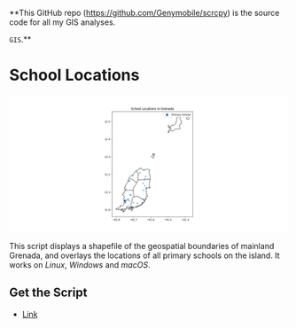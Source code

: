 **This GitHub repo (<https://github.com/Genymobile/scrcpy>) is the source code for all my GIS analyses.

 `GIS`.**

# School Locations

![screenshot](img/prim_plot.png)


This script displays a shapefile of the geospatial boundaries of mainland Grenada, and overlays the locations of all primary schools on the island. It works on _Linux_, _Windows_ and _macOS_.


## Get the Script

 - [Link](https://github.com/jtkrohm/GIS/blob/main/geopandas_schools_plot.py)

